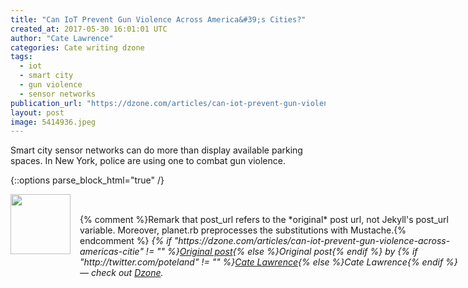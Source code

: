 ```yaml
---
title: "Can IoT Prevent Gun Violence Across America&#39;s Cities?"
created_at: 2017-05-30 16:01:01 UTC
author: "Cate Lawrence"
categories: Cate writing dzone
tags: 
  - iot
  - smart city
  - gun violence
  - sensor networks
publication_url: "https://dzone.com/articles/can-iot-prevent-gun-violence-across-americas-citie"
layout: post
image: 5414936.jpeg
---
```

Smart city sensor networks can do more than display available parking spaces. In New York, police are using one to combat gun violence.


{::options parse_block_html="true" /}
<div class="author">
   <img src="http://www.rss-specifications.com/rss-spec-rss.gif" style="width: 96px; height: 96;">
   <span style="position: absolute; padding: 32px 15px;">{% comment %}Remark that post_url refers to the *original* post url, not Jekyll's post_url variable. Moreover, planet.rb preprocesses the substitutions with Mustache.{% endcomment %}
      <i>{% if "https://dzone.com/articles/can-iot-prevent-gun-violence-across-americas-citie" != "" %}<a href="https://dzone.com/articles/can-iot-prevent-gun-violence-across-americas-citie">Original post</a>{% else %}Original post{% endif %} by {% if "http://twitter.com/poteland" != "" %}<a href="http://twitter.com/poteland">Cate Lawrence</a>{% else %}Cate Lawrence{% endif %} &mdash; check out <a href="https://dzone.com">Dzone</a>.</i>
  </span>
</div>
